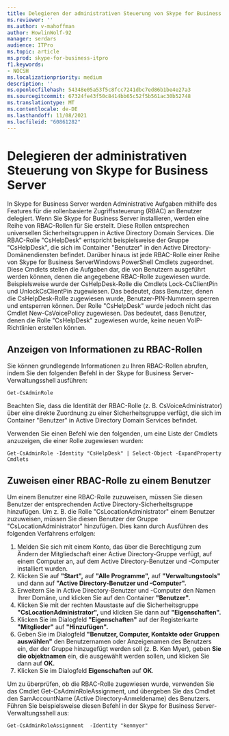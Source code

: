 ```yaml
---
title: Delegieren der administrativen Steuerung von Skype for Business Server
ms.reviewer: ''
ms.author: v-mahoffman
author: HowlinWolf-92
manager: serdars
audience: ITPro
ms.topic: article
ms.prod: skype-for-business-itpro
f1.keywords:
- NOCSH
ms.localizationpriority: medium
description: ''
ms.openlocfilehash: 54348e05a53f5c8fcc7241dbc7ed86b1be4e27a3
ms.sourcegitcommit: 67324fe43f50c8414bb65c52f5b561ac30b52748
ms.translationtype: MT
ms.contentlocale: de-DE
ms.lasthandoff: 11/08/2021
ms.locfileid: "60861282"
---
```

# <a name="delegate-administrative-control-of-skype-for-business-server"></a>Delegieren der administrativen Steuerung von Skype for Business Server 

In Skype for Business Server werden Administrative Aufgaben mithilfe des Features für die rollenbasierte Zugriffssteuerung (RBAC) an Benutzer delegiert. Wenn Sie Skype for Business Server installieren, werden eine Reihe von RBAC-Rollen für Sie erstellt. Diese Rollen entsprechen universellen Sicherheitsgruppen in Active Directory Domain Services. Die RBAC-Rolle "CsHelpDesk" entspricht beispielsweise der Gruppe "CsHelpDesk", die sich im Container "Benutzer" in den Active Directory-Domänendiensten befindet. Darüber hinaus ist jede RBAC-Rolle einer Reihe von Skype for Business ServerWindows PowerShell Cmdlets zugeordnet.   Diese Cmdlets stellen die Aufgaben dar, die von Benutzern ausgeführt werden können, denen die angegebene RBAC-Rolle zugewiesen wurde. Beispielsweise wurde der CsHelpDesk-Rolle die Cmdlets Lock-CsClientPin und UnlockCsClientPin zugewiesen. Das bedeutet, dass Benutzer, denen die CsHelpDesk-Rolle zugewiesen wurde, Benutzer-PIN-Nummern sperren und entsperren können. Der Rolle "CsHelpDesk" wurde jedoch nicht das Cmdlet New-CsVoicePolicy zugewiesen. Das bedeutet, dass Benutzer, denen die Rolle "CsHelpDesk" zugewiesen wurde, keine neuen VoIP-Richtlinien erstellen können.

## <a name="viewing-information-about-rbac-roles"></a>Anzeigen von Informationen zu RBAC-Rollen

Sie können grundlegende Informationen zu Ihren RBAC-Rollen abrufen, indem Sie den folgenden Befehl in der Skype for Business Server-Verwaltungsshell ausführen:

`Get-CsAdminRole`

Beachten Sie, dass die Identität der RBAC-Rolle (z. B. CsVoiceAdministrator) über eine direkte Zuordnung zu einer Sicherheitsgruppe verfügt, die sich im Container "Benutzer" in Active Directory Domain Services befindet.

Verwenden Sie einen Befehl wie den folgenden, um eine Liste der Cmdlets anzuzeigen, die einer Rolle zugewiesen wurden:

`Get-CsAdminRole -Identity "CsHelpDesk" | Select-Object -ExpandProperty Cmdlets`

## <a name="assigning-an-rbac-role-to-a-user"></a>Zuweisen einer RBAC-Rolle zu einem Benutzer

Um einem Benutzer eine RBAC-Rolle zuzuweisen, müssen Sie diesen Benutzer der entsprechenden Active Directory-Sicherheitsgruppe hinzufügen. Um z. B. die Rolle "CsLocationAdministrator" einem Benutzer zuzuweisen, müssen Sie diesen Benutzer der Gruppe "CsLocationAdministrator" hinzufügen. Dies kann durch Ausführen des folgenden Verfahrens erfolgen:

1. Melden Sie sich mit einem Konto, das über die Berechtigung zum Ändern der Mitgliedschaft einer Active Directory-Gruppe verfügt, auf einem Computer an, auf dem Active Directory-Benutzer und -Computer installiert wurden.
2. Klicken Sie auf **"Start",** auf **"Alle Programme",** auf **"Verwaltungstools"** und dann auf **"Active Directory-Benutzer und -Computer".**
3. Erweitern Sie in Active Directory-Benutzer und -Computer den Namen Ihrer Domäne, und klicken Sie auf den Container **"Benutzer".**
4. Klicken Sie mit der rechten Maustaste auf die Sicherheitsgruppe **"CsLocationAdministrator",** und klicken Sie dann auf **"Eigenschaften".**
5. Klicken Sie im Dialogfeld **"Eigenschaften"** auf der Registerkarte **"Mitglieder"** auf **"Hinzufügen".**
6. Geben Sie im Dialogfeld **"Benutzer, Computer, Kontakte oder Gruppen auswählen"** den Benutzernamen oder Anzeigenamen des Benutzers ein, der der Gruppe hinzugefügt werden soll (z. B. Ken Myer), geben **Sie die objektnamen** ein, die ausgewählt werden sollen, und klicken Sie dann auf **OK.**
7. Klicken Sie im Dialogfeld **Eigenschaften** auf **OK**.

Um zu überprüfen, ob die RBAC-Rolle zugewiesen wurde, verwenden Sie das Cmdlet Get-CsAdminRoleAssignment, und übergeben Sie das Cmdlet den SamAccountName (Active Directory-Anmeldename) des Benutzers. Führen Sie beispielsweise diesen Befehl in der Skype for Business Server-Verwaltungsshell aus:

`Get-CsAdminRoleAssignment  -Identity "kenmyer"`
